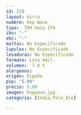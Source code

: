 ```yaml
---
id: 219
layout: birra
nombre: Hop Wave
tipo:  TDH Hazy IPA
ibu: "-"
ebc: "-"
maltas: No Especificado
lupulos: No Especificado
levaduras: No Especificado
formato: Lata 44cl.
volumen:  7.0 %
alergenos: 
origen: España
pvp: "5.90"
precio: 5.90
imagen: hopwave.jpg
categoria: [India_Pale_Ale]

---
```

